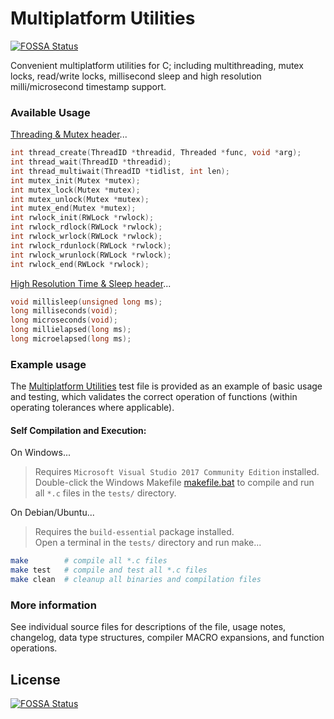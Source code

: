 # Multiplatform Utilities
[![FOSSA Status](https://app.fossa.com/api/projects/git%2Bgithub.com%2Fchrisdigity%2Fmultiplatform-c-utils.svg?type=shield)](https://app.fossa.com/projects/git%2Bgithub.com%2Fchrisdigity%2Fmultiplatform-c-utils?ref=badge_shield)


Convenient multiplatform utilities for C; including multithreading, mutex locks, read/write locks, millisecond sleep and high resolution milli/microsecond timestamp support.

### Available Usage

[Threading & Mutex header](src/mpthread.h)...
```c
int thread_create(ThreadID *threadid, Threaded *func, void *arg);
int thread_wait(ThreadID *threadid);
int thread_multiwait(ThreadID *tidlist, int len);
int mutex_init(Mutex *mutex);
int mutex_lock(Mutex *mutex);
int mutex_unlock(Mutex *mutex);
int mutex_end(Mutex *mutex);
int rwlock_init(RWLock *rwlock);
int rwlock_rdlock(RWLock *rwlock);
int rwlock_wrlock(RWLock *rwlock);
int rwlock_rdunlock(RWLock *rwlock);
int rwlock_wrunlock(RWLock *rwlock);
int rwlock_end(RWLock *rwlock);
```

[High Resolution Time & Sleep header](src/mptime.h)...
```c
void millisleep(unsigned long ms);
long milliseconds(void);
long microseconds(void);
long millielapsed(long ms);
long microelapsed(long ms);
```

### Example usage

The [Multiplatform Utilities](tests/mputils.c) test file is provided as an example of basic usage and testing, which validates the correct operation of functions (within operating tolerances where applicable).

#### Self Compilation and Execution:

On Windows...
> Requires `Microsoft Visual Studio 2017 Community Edition` installed.  
> Double-click the Windows Makefile [makefile.bat](tests/makefile.bat) to compile and run all `*.c` files in the `tests/` directory.

On Debian/Ubuntu...
> Requires the `build-essential` package installed.  
> Open a terminal in the `tests/` directory and run make...
```sh
make        # compile all *.c files
make test   # compile and test all *.c files
make clean  # cleanup all binaries and compilation files
```

### More information

See individual source files for descriptions of the file, usage notes, changelog, data type structures, compiler MACRO expansions, and function operations.


## License
[![FOSSA Status](https://app.fossa.com/api/projects/git%2Bgithub.com%2Fchrisdigity%2Fmultiplatform-c-utils.svg?type=large)](https://app.fossa.com/projects/git%2Bgithub.com%2Fchrisdigity%2Fmultiplatform-c-utils?ref=badge_large)